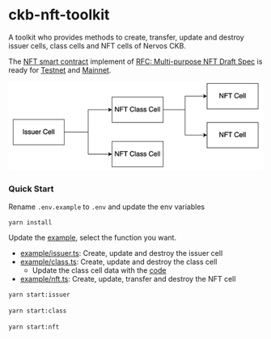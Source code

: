 # ckb-nft-toolkit

A toolkit who provides methods to create, transfer, update and destroy issuer cells, class cells and NFT cells of Nervos CKB.

The [NFT smart contract](https://github.com/nervina-labs/ckb-nft-scripts) implement of [RFC: Multi-purpose NFT Draft Spec](https://talk.nervos.org/t/rfc-multi-purpose-nft-draft-spec/5434) is ready for [Testnet](https://github.com/nervina-labs/ckb-nft-scripts/wiki/Aggron-Testnet-deployment) and [Mainnet](https://github.com/nervina-labs/ckb-nft-scripts/wiki/Lina-Mainnet-deployment).

![NFT](./nft.png)

### Quick Start

Rename `.env.example` to `.env` and update the env variables

```
yarn install
```

Update the [example](https://github.com/duanyytop/ckb-nft-toolkit/tree/develop/src/example), select the function you want.

- [example/issuer.ts](https://github.com/duanyytop/ckb-nft-toolkit/blob/develop/src/example/issuer.ts): Create, update and destroy the issuer cell
- [example/class.ts](https://github.com/duanyytop/ckb-nft-toolkit/blob/develop/src/example/class.ts): Create, update and destroy the class cell
  - Update the class cell data with the [code](https://github.com/duanyytop/ckb-nft-toolkit/blob/develop/src/rpc/class.ts#L47-L57)
- [example/nft.ts](https://github.com/duanyytop/ckb-nft-toolkit/blob/develop/src/example/issuer.ts): Create, update, transfer and destroy the NFT cell

```
yarn start:issuer

yarn start:class

yarn start:nft
```
